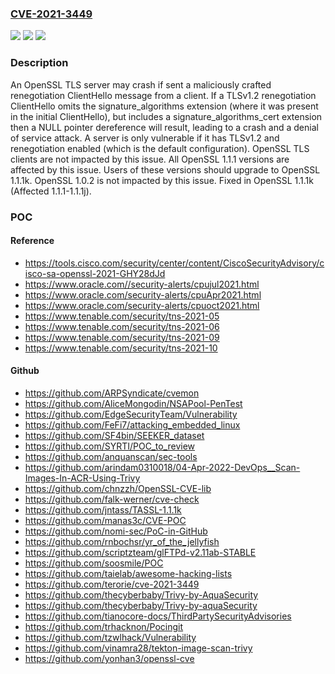 ### [CVE-2021-3449](https://cve.mitre.org/cgi-bin/cvename.cgi?name=CVE-2021-3449)
![](https://img.shields.io/static/v1?label=Product&message=OpenSSL&color=blue)
![](https://img.shields.io/static/v1?label=Version&message=n%2Fa&color=blue)
![](https://img.shields.io/static/v1?label=Vulnerability&message=NULL%20pointer%20dereference&color=brighgreen)

### Description

An OpenSSL TLS server may crash if sent a maliciously crafted renegotiation ClientHello message from a client. If a TLSv1.2 renegotiation ClientHello omits the signature_algorithms extension (where it was present in the initial ClientHello), but includes a signature_algorithms_cert extension then a NULL pointer dereference will result, leading to a crash and a denial of service attack. A server is only vulnerable if it has TLSv1.2 and renegotiation enabled (which is the default configuration). OpenSSL TLS clients are not impacted by this issue. All OpenSSL 1.1.1 versions are affected by this issue. Users of these versions should upgrade to OpenSSL 1.1.1k. OpenSSL 1.0.2 is not impacted by this issue. Fixed in OpenSSL 1.1.1k (Affected 1.1.1-1.1.1j).

### POC

#### Reference
- https://tools.cisco.com/security/center/content/CiscoSecurityAdvisory/cisco-sa-openssl-2021-GHY28dJd
- https://www.oracle.com//security-alerts/cpujul2021.html
- https://www.oracle.com/security-alerts/cpuApr2021.html
- https://www.oracle.com/security-alerts/cpuoct2021.html
- https://www.tenable.com/security/tns-2021-05
- https://www.tenable.com/security/tns-2021-06
- https://www.tenable.com/security/tns-2021-09
- https://www.tenable.com/security/tns-2021-10

#### Github
- https://github.com/ARPSyndicate/cvemon
- https://github.com/AliceMongodin/NSAPool-PenTest
- https://github.com/EdgeSecurityTeam/Vulnerability
- https://github.com/FeFi7/attacking_embedded_linux
- https://github.com/SF4bin/SEEKER_dataset
- https://github.com/SYRTI/POC_to_review
- https://github.com/anquanscan/sec-tools
- https://github.com/arindam0310018/04-Apr-2022-DevOps__Scan-Images-In-ACR-Using-Trivy
- https://github.com/chnzzh/OpenSSL-CVE-lib
- https://github.com/falk-werner/cve-check
- https://github.com/jntass/TASSL-1.1.1k
- https://github.com/manas3c/CVE-POC
- https://github.com/nomi-sec/PoC-in-GitHub
- https://github.com/rnbochsr/yr_of_the_jellyfish
- https://github.com/scriptzteam/glFTPd-v2.11ab-STABLE
- https://github.com/soosmile/POC
- https://github.com/taielab/awesome-hacking-lists
- https://github.com/terorie/cve-2021-3449
- https://github.com/thecyberbaby/Trivy-by-AquaSecurity
- https://github.com/thecyberbaby/Trivy-by-aquaSecurity
- https://github.com/tianocore-docs/ThirdPartySecurityAdvisories
- https://github.com/trhacknon/Pocingit
- https://github.com/tzwlhack/Vulnerability
- https://github.com/vinamra28/tekton-image-scan-trivy
- https://github.com/yonhan3/openssl-cve

